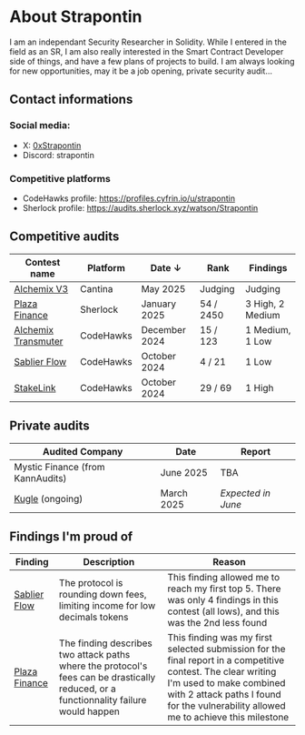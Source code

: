 # About Strapontin

I am an independant Security Researcher in Solidity. While I entered in the field as an SR, I am also really interested in the Smart Contract Developer side of things, and have a few plans of projects to build. I am always looking for new opportunities, may it be a job opening, private security audit...

## Contact informations

### Social media:

- X: [0xStrapontin](https://x.com/0xStrapontin)
- Discord: strapontin

### Competitive platforms

- CodeHawks profile: https://profiles.cyfrin.io/u/strapontin
- Sherlock profile: https://audits.sherlock.xyz/watson/Strapontin

## Competitive audits

| Contest name                                                                         | Platform  | Date ↓        | Rank      | Findings         |
| ------------------------------------------------------------------------------------ | --------- | ------------- | --------- | ---------------- |
| [Alchemix V3](https://cantina.xyz/competitions/e68909e6-3491-4a94-a707-ecf0c89cf72a) | Cantina   | May 2025      | Judging   | Judging          |
| [Plaza Finance](https://audits.sherlock.xyz/contests/682)                            | Sherlock  | January 2025  | 54 / 2450 | 3 High, 2 Medium |
| [Alchemix Transmuter](https://codehawks.cyfrin.io/c/2024-12-alchemix)                | CodeHawks | December 2024 | 15 / 123  | 1 Medium, 1 Low  |
| [Sablier Flow](https://codehawks.cyfrin.io/c/2024-10-sablier)                        | CodeHawks | October 2024  | 4 / 21    | 1 Low            |
| [StakeLink](https://codehawks.cyfrin.io/c/2024-09-stakelink)                         | CodeHawks | October 2024  | 29 / 69   | 1 High           |

## Private audits

| Audited Company                       | Date       | Report             |
| ------------------------------------- | ---------- | ------------------ |
| Mystic Finance (from KannAudits)      | June 2025  | TBA                |
| [Kugle](https://kugle.app/) (ongoing) | March 2025 | _Expected in June_ |

## Findings I'm proud of

| Finding                                                                                     | Description                                                                                                                           | Reason                                                                                                                                                                                                                          |
| ------------------------------------------------------------------------------------------- | ------------------------------------------------------------------------------------------------------------------------------------- | ------------------------------------------------------------------------------------------------------------------------------------------------------------------------------------------------------------------------------- |
| [Sablier Flow](https://codehawks.cyfrin.io/c/2024-10-sablier/s/295)                         | The protocol is rounding down fees, limiting income for low decimals tokens                                                           | This finding allowed me to reach my first top 5. There was only 4 findings in this contest (all lows), and this was the 2nd less found                                                                                          |
| [Plaza Finance](https://github.com/sherlock-audit/2024-12-plaza-finance-judging/issues/891) | The finding describes two attack paths where the protocol's fees can be drastically reduced, or a functionnality failure would happen | This finding was my first selected submission for the final report in a competitive contest. The clear writing I'm used to make combined with 2 attack paths I found for the vulnerability allowed me to achieve this milestone |
